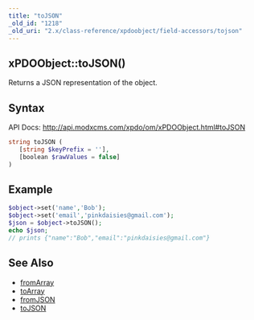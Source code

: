 ```yaml
---
title: "toJSON"
_old_id: "1218"
_old_uri: "2.x/class-reference/xpdoobject/field-accessors/tojson"
---
```


## xPDOObject::toJSON()

Returns a JSON representation of the object.

## Syntax

API Docs: <http://api.modxcms.com/xpdo/om/xPDOObject.html#toJSON>

``` php 
string toJSON (
   [string $keyPrefix = ''],
   [boolean $rawValues = false]
)
```

## Example

``` php 
$object->set('name','Bob');
$object->set('email','pinkdaisies@gmail.com');
$json = $object->toJSON();
echo $json;
// prints {"name":"Bob","email":"pinkdaisies@gmail.com"}
```

## See Also

- [fromArray](/xpdo/2.x/class-reference/xpdoobject/field-accessors/fromarray "fromArray")
- [toArray](/xpdo/2.x/class-reference/xpdoobject/field-accessors/toarray "toArray")
- [fromJSON](/xpdo/2.x/class-reference/xpdoobject/field-accessors/fromjson "fromJSON")
- [toJSON](/xpdo/2.x/class-reference/xpdoobject/field-accessors/tojson "toJSON")